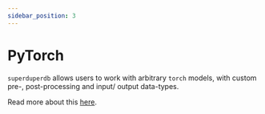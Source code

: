 ```yaml
---
sidebar_position: 3
---
```


# PyTorch

`superduperdb` allows users to work with arbitrary `torch` models, with custom pre-, post-processing and input/ output data-types.

Read more about this [here](/docs/docs/walkthrough/ai_models#pytorch).